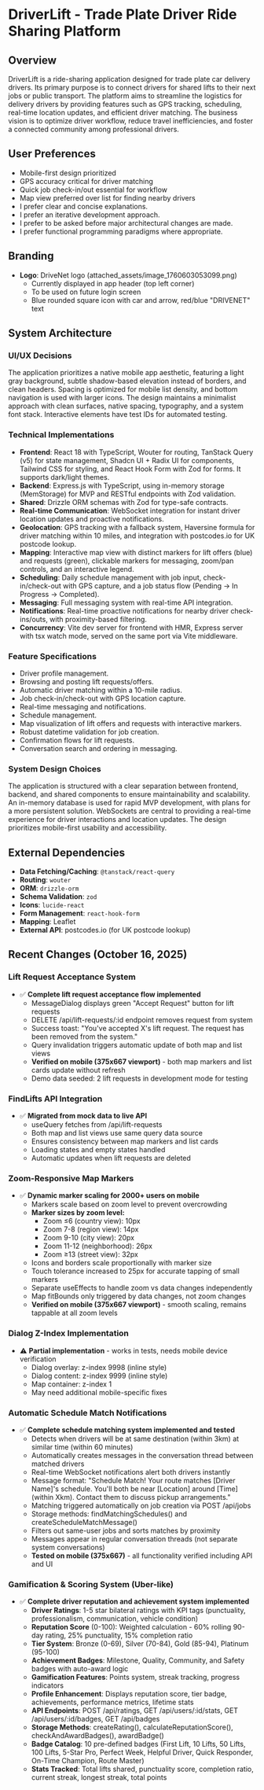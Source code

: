 # DriverLift - Trade Plate Driver Ride Sharing Platform

## Overview
DriverLift is a ride-sharing application designed for trade plate car delivery drivers. Its primary purpose is to connect drivers for shared lifts to their next jobs or public transport. The platform aims to streamline the logistics for delivery drivers by providing features such as GPS tracking, scheduling, real-time location updates, and efficient driver matching. The business vision is to optimize driver workflow, reduce travel inefficiencies, and foster a connected community among professional drivers.

## User Preferences
- Mobile-first design prioritized
- GPS accuracy critical for driver matching
- Quick job check-in/out essential for workflow
- Map view preferred over list for finding nearby drivers
- I prefer clear and concise explanations.
- I prefer an iterative development approach.
- I prefer to be asked before major architectural changes are made.
- I prefer functional programming paradigms where appropriate.

## Branding
- **Logo**: DriveNet logo (attached_assets/image_1760603053099.png)
  - Currently displayed in app header (top left corner)
  - To be used on future login screen
  - Blue rounded square icon with car and arrow, red/blue "DRIVENET" text

## System Architecture

### UI/UX Decisions
The application prioritizes a native mobile app aesthetic, featuring a light gray background, subtle shadow-based elevation instead of borders, and clean headers. Spacing is optimized for mobile list density, and bottom navigation is used with larger icons. The design maintains a minimalist approach with clean surfaces, native spacing, typography, and a system font stack. Interactive elements have test IDs for automated testing.

### Technical Implementations
- **Frontend**: React 18 with TypeScript, Wouter for routing, TanStack Query (v5) for state management, Shadcn UI + Radix UI for components, Tailwind CSS for styling, and React Hook Form with Zod for forms. It supports dark/light themes.
- **Backend**: Express.js with TypeScript, using in-memory storage (MemStorage) for MVP and RESTful endpoints with Zod validation.
- **Shared**: Drizzle ORM schemas with Zod for type-safe contracts.
- **Real-time Communication**: WebSocket integration for instant driver location updates and proactive notifications.
- **Geolocation**: GPS tracking with a fallback system, Haversine formula for driver matching within 10 miles, and integration with postcodes.io for UK postcode lookup.
- **Mapping**: Interactive map view with distinct markers for lift offers (blue) and requests (green), clickable markers for messaging, zoom/pan controls, and an interactive legend.
- **Scheduling**: Daily schedule management with job input, check-in/check-out with GPS capture, and a job status flow (Pending → In Progress → Completed).
- **Messaging**: Full messaging system with real-time API integration.
- **Notifications**: Real-time proactive notifications for nearby driver check-ins/outs, with proximity-based filtering.
- **Concurrency**: Vite dev server for frontend with HMR, Express server with tsx watch mode, served on the same port via Vite middleware.

### Feature Specifications
- Driver profile management.
- Browsing and posting lift requests/offers.
- Automatic driver matching within a 10-mile radius.
- Job check-in/check-out with GPS location capture.
- Real-time messaging and notifications.
- Schedule management.
- Map visualization of lift offers and requests with interactive markers.
- Robust datetime validation for job creation.
- Confirmation flows for lift requests.
- Conversation search and ordering in messaging.

### System Design Choices
The application is structured with a clear separation between frontend, backend, and shared components to ensure maintainability and scalability. An in-memory database is used for rapid MVP development, with plans for a more persistent solution. WebSockets are central to providing a real-time experience for driver interactions and location updates. The design prioritizes mobile-first usability and accessibility.

## External Dependencies
- **Data Fetching/Caching**: `@tanstack/react-query`
- **Routing**: `wouter`
- **ORM**: `drizzle-orm`
- **Schema Validation**: `zod`
- **Icons**: `lucide-react`
- **Form Management**: `react-hook-form`
- **Mapping**: Leaflet
- **External API**: postcodes.io (for UK postcode lookup)

## Recent Changes (October 16, 2025)

### Lift Request Acceptance System
- ✅ **Complete lift request acceptance flow implemented**
  - MessageDialog displays green "Accept Request" button for lift requests
  - DELETE /api/lift-requests/:id endpoint removes request from system
  - Success toast: "You've accepted X's lift request. The request has been removed from the system."
  - Query invalidation triggers automatic update of both map and list views
  - **Verified on mobile (375x667 viewport)** - both map markers and list cards update without refresh
  - Demo data seeded: 2 lift requests in development mode for testing

### FindLifts API Integration
- ✅ **Migrated from mock data to live API**
  - useQuery fetches from /api/lift-requests
  - Both map and list views use same query data source
  - Ensures consistency between map markers and list cards
  - Loading states and empty states handled
  - Automatic updates when lift requests are deleted

### Zoom-Responsive Map Markers
- ✅ **Dynamic marker scaling for 2000+ users on mobile**
  - Markers scale based on zoom level to prevent overcrowding
  - **Marker sizes by zoom level:**
    - Zoom ≤6 (country view): 10px
    - Zoom 7-8 (region view): 14px
    - Zoom 9-10 (city view): 20px
    - Zoom 11-12 (neighborhood): 26px
    - Zoom ≥13 (street view): 32px
  - Icons and borders scale proportionally with marker size
  - Touch tolerance increased to 25px for accurate tapping of small markers
  - Separate useEffects to handle zoom vs data changes independently
  - Map fitBounds only triggered by data changes, not zoom changes
  - **Verified on mobile (375x667 viewport)** - smooth scaling, remains tappable at all zoom levels

### Dialog Z-Index Implementation
- ⚠️ **Partial implementation** - works in tests, needs mobile device verification
  - Dialog overlay: z-index 9998 (inline style)
  - Dialog content: z-index 9999 (inline style)
  - Map container: z-index 1
  - May need additional mobile-specific fixes

### Automatic Schedule Match Notifications
- ✅ **Complete schedule matching system implemented and tested**
  - Detects when drivers will be at same destination (within 3km) at similar time (within 60 minutes)
  - Automatically creates messages in the conversation thread between matched drivers
  - Real-time WebSocket notifications alert both drivers instantly
  - Message format: "Schedule Match! Your route matches [Driver Name]'s schedule. You'll both be near [Location] around [Time] (within Xkm). Contact them to discuss pickup arrangements."
  - Matching triggered automatically on job creation via POST /api/jobs
  - Storage methods: findMatchingSchedules() and createScheduleMatchMessage()
  - Filters out same-user jobs and sorts matches by proximity
  - Messages appear in regular conversation threads (not separate system conversations)
  - **Tested on mobile (375x667)** - all functionality verified including API and UI

### Gamification & Scoring System (Uber-like)
- ✅ **Complete driver reputation and achievement system implemented**
  - **Driver Ratings**: 1-5 star bilateral ratings with KPI tags (punctuality, professionalism, communication, vehicle condition)
  - **Reputation Score** (0-100): Weighted calculation - 60% rolling 90-day rating, 25% punctuality, 15% completion ratio
  - **Tier System**: Bronze (0-69), Silver (70-84), Gold (85-94), Platinum (95-100)
  - **Achievement Badges**: Milestone, Quality, Community, and Safety badges with auto-award logic
  - **Gamification Features**: Points system, streak tracking, progress indicators
  - **Profile Enhancement**: Displays reputation score, tier badge, achievements, performance metrics, lifetime stats
  - **API Endpoints**: POST /api/ratings, GET /api/users/:id/stats, GET /api/users/:id/badges, GET /api/badges
  - **Storage Methods**: createRating(), calculateReputationScore(), checkAndAwardBadges(), awardBadge()
  - **Badge Catalog**: 10 pre-defined badges (First Lift, 10 Lifts, 50 Lifts, 100 Lifts, 5-Star Pro, Perfect Week, Helpful Driver, Quick Responder, On-Time Champion, Route Master)
  - **Stats Tracked**: Total lifts shared, punctuality score, completion ratio, current streak, longest streak, total points
